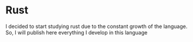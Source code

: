 # Rust
I decided to start studying rust due to the constant growth of the language.  So, I will publish here everything I develop in this language
